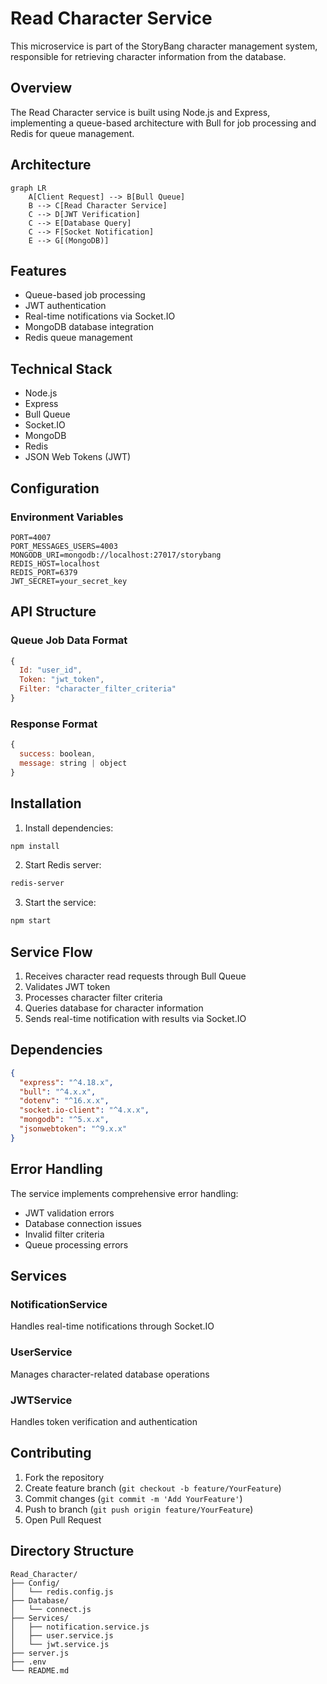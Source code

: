 # Read Character Service

This microservice is part of the StoryBang character management system, responsible for retrieving character information from the database.

## Overview

The Read Character service is built using Node.js and Express, implementing a queue-based architecture with Bull for job processing and Redis for queue management.

## Architecture

```mermaid
graph LR
    A[Client Request] --> B[Bull Queue]
    B --> C[Read Character Service]
    C --> D[JWT Verification]
    C --> E[Database Query]
    C --> F[Socket Notification]
    E --> G[(MongoDB)]
```

## Features

- Queue-based job processing
- JWT authentication
- Real-time notifications via Socket.IO
- MongoDB database integration
- Redis queue management

## Technical Stack

- Node.js
- Express
- Bull Queue
- Socket.IO
- MongoDB
- Redis
- JSON Web Tokens (JWT)

## Configuration

### Environment Variables

```env
PORT=4007
PORT_MESSAGES_USERS=4003
MONGODB_URI=mongodb://localhost:27017/storybang
REDIS_HOST=localhost
REDIS_PORT=6379
JWT_SECRET=your_secret_key
```

## API Structure

### Queue Job Data Format

```javascript
{
  Id: "user_id",
  Token: "jwt_token",
  Filter: "character_filter_criteria"
}
```

### Response Format

```javascript
{
  success: boolean,
  message: string | object
}
```

## Installation

1. Install dependencies:
```bash
npm install
```

2. Start Redis server:
```bash
redis-server
```

3. Start the service:
```bash
npm start
```

## Service Flow

1. Receives character read requests through Bull Queue
2. Validates JWT token
3. Processes character filter criteria
4. Queries database for character information
5. Sends real-time notification with results via Socket.IO

## Dependencies

```json
{
  "express": "^4.18.x",
  "bull": "^4.x.x",
  "dotenv": "^16.x.x",
  "socket.io-client": "^4.x.x",
  "mongodb": "^5.x.x",
  "jsonwebtoken": "^9.x.x"
}
```

## Error Handling

The service implements comprehensive error handling:
- JWT validation errors
- Database connection issues
- Invalid filter criteria
- Queue processing errors

## Services

### NotificationService
Handles real-time notifications through Socket.IO

### UserService
Manages character-related database operations

### JWTService
Handles token verification and authentication

## Contributing

1. Fork the repository
2. Create feature branch (`git checkout -b feature/YourFeature`)
3. Commit changes (`git commit -m 'Add YourFeature'`)
4. Push to branch (`git push origin feature/YourFeature`)
5. Open Pull Request

## Directory Structure

```
Read_Character/
├── Config/
│   └── redis.config.js
├── Database/
│   └── connect.js
├── Services/
│   ├── notification.service.js
│   ├── user.service.js
│   └── jwt.service.js
├── server.js
├── .env
└── README.md
```


